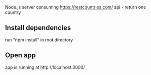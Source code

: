 Node.js server consuming https://restcountries.com/ api - return one country

## Install dependencies
run "npm install" in root directory

## Open app
app is running at http://localhost:3000/
